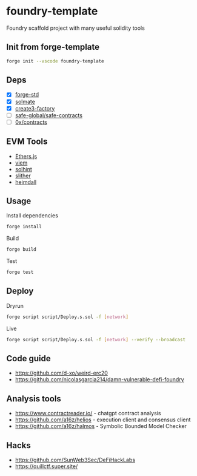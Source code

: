 # foundry-template

Foundry scaffold project with many useful solidity tools

## Init from forge-template

```sh
forge init --vscode foundry-template
```

## Deps

* [x] [forge-std](https://github.com/foundry-rs/forge-std)
* [x] [solmate](https://github.com/transmissions11/solmate)
* [x] [create3-factory](https://github.com/zeframlou/create3-factory)
* [ ] [safe-global/safe-contracts](https://github.com/safe-global/safe-contracts)
* [ ] [0x/contracts](https://github.com/0xProject/protocol)

## EVM Tools

* [Ethers.js](https://ethers.org/)
* [viem](https://viem.sh/)
* [solhint](https://github.com/protofire/solhint)
* [slither](https://github.com/crytic/slither)
* [heimdall](https://github.com/Jon-Becker/heimdall-rs)

## Usage

Install dependencies

```sh
forge install
```

Build

```sh
forge build
```

Test

```sh
forge test
```

## Deploy

Dryrun

```sh
forge script script/Deploy.s.sol -f [network]
```

Live

```sh
forge script script/Deploy.s.sol -f [network] --verify --broadcast
```

## Code guide

* <https://github.com/d-xo/weird-erc20>
* <https://github.com/nicolasgarcia214/damn-vulnerable-defi-foundry>

## Analysis tools

* <https://www.contractreader.io/> - chatgpt contract analysis
* <https://github.com/a16z/helios> - execution client and consensus client
* <https://github.com/a16z/halmos> - Symbolic Bounded Model Checker

## Hacks

* <https://github.com/SunWeb3Sec/DeFiHackLabs>
* <https://quillctf.super.site/>
